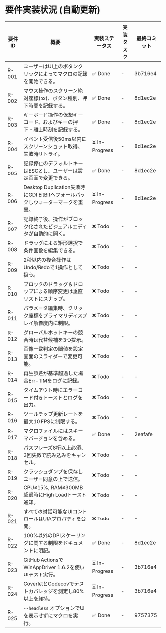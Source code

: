 # 要件実装状況 (自動更新)

| 要件ID | 概要 | 実装ステータス | 実装タスク | 最終コミット |
|-------|------|---------------|------------|--------------|
| R-001 | ユーザーはUI上のボタンクリックによってマクロの記録を開始できる。 | ✅ Done | - | 3b716e4 |
| R-002 | マウス操作のスクリーン絶対座標(px)、ボタン種別、押下時間を記録する。 | ✅ Done | - | 8d1ec2e |
| R-003 | キーボード操作の仮想キーコード、およびキーの押下・離上時刻を記録する。 | ✅ Done | - | 8d1ec2e |
| R-004 | イベント受信後50ms以内にスクリーンショット取得、失敗時リトライ。 | ⏳ In-Progress | - | 8d1ec2e |
| R-005 | 記録停止のデフォルトキーはESCとし、ユーザーは設定画面で変更できる。 | ✅ Done | - | 8d1ec2e |
| R-006 | Desktop Duplication失敗時にGDI BitBltへフォールバックしウォーターマークを重畳。 | ⏳ In-Progress | - | 8d1ec2e |
| R-007 | 記録終了後、操作がブロック化されたビジュアルエディタが自動的に開く。 | ❌ Todo | - | - |
| R-008 | ドラッグによる矩形選択で条件画像を編集できる。 | ❌ Todo | - | - |
| R-009 | 2秒以内の複合操作はUndo/Redoで1操作として扱う。 | ❌ Todo | - | - |
| R-010 | ブロックのドラッグ＆ドロップによる順序変更は垂直リストにスナップ。 | ❌ Todo | - | - |
| R-011 | パラメータ編集時、クリック座標をプライマリディスプレイ解像度内に制限。 | ❌ Todo | - | - |
| R-012 | グローバルホットキーの競合時は代替候補を3つ提示。 | ❌ Todo | - | - |
| R-013 | 画像一致判定の閾値を設定画面のスライダーで変更可能。 | ❌ Todo | - | - |
| R-014 | 再生誤差が基準超過した場合Err-TIMをログに記録。 | ❌ Todo | - | - |
| R-015 | タイムアウト時にエラーコード付きトーストとログを出力。 | ❌ Todo | - | - |
| R-016 | ツールチップ更新レートを最大10 FPSに制限する。 | ❌ Todo | - | - |
| R-017 | マクロファイルにはスキーマバージョンを含める。 | ✅ Done | - | 2eafafe |
| R-018 | パスフレーズ8桁以上必須、3回失敗で読み込みをキャンセル。 | ❌ Todo | - | - |
| R-019 | クラッシュダンプを保存しユーザー同意の上で送信。 | ❌ Todo | - | - |
| R-020 | CPU≤15%, RAM≤300MB超過時にHigh Loadトースト通知。 | ❌ Todo | - | - |
| R-021 | すべての対話可能なUIコントロールはUIAプロパティを公開。 | ❌ Todo | - | - |
| R-022 | 100%以外のDPIスケーリングに関する制限をドキュメントに明記。 | ✅ Done | - | 8d1ec2e |
| R-023 | GitHub ActionsでWinAppDriver 1.6.2を使いUIテスト実行。 | ⏳ In-Progress | - | 3b716e4 |
| R-024 | CoverletとCodecovでテストカバレッジを測定し80%以上を維持。 | ⏳ In-Progress | - | 3b716e4 |
| R-025 | `--headless` オプションでUIを表示せずにマクロを実行。 | ✅ Done | - | 9757375 |
